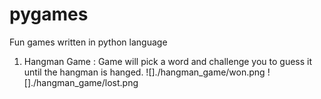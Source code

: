 # pygames
Fun games written in python language

1. Hangman Game : Game will pick a word and challenge you to guess it until the hangman is hanged.
![]./hangman_game/won.png
![]./hangman_game/lost.png
